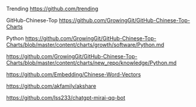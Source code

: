
  Trending   https://github.com/trending
  
  GitHub-Chinese-Top https://github.com/GrowingGit/GitHub-Chinese-Top-Charts
  
  Python https://github.com/GrowingGit/GitHub-Chinese-Top-Charts/blob/master/content/charts/growth/software/Python.md
  
  https://github.com/GrowingGit/GitHub-Chinese-Top-Charts/blob/master/content/charts/new_repo/knowledge/Python.md
  
  https://github.com/Embedding/Chinese-Word-Vectors

  https://github.com/akfamily/akshare

  https://github.com/lss233/chatgpt-mirai-qq-bot

